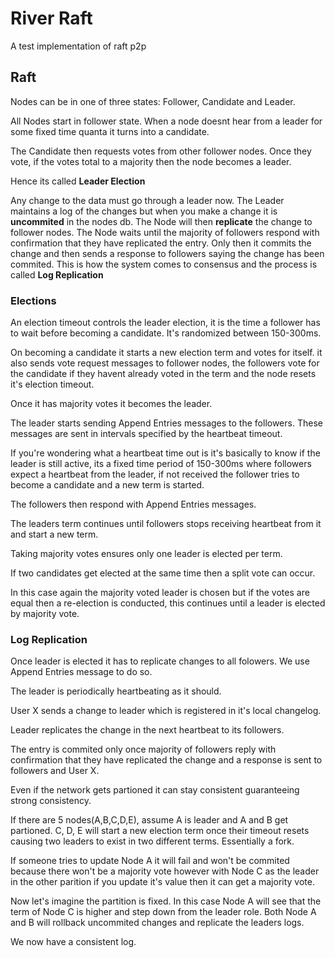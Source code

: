 # River Raft
A test implementation of raft p2p

## Raft
Nodes can be in one of three states: Follower, Candidate and Leader.

All Nodes start in follower state.
When a node doesnt hear from a leader for some fixed time quanta it turns into a candidate.

The Candidate then requests votes from other follower nodes.
Once they vote, if the votes total to a majority then the node becomes a leader.

Hence its called **Leader Election**

Any change to the data must go through a leader now.
The Leader maintains a log of the changes but when you make a change it is **uncommited** in the nodes db.
The Node will then **replicate** the change to follower nodes.
The Node waits until the majority of followers respond with confirmation that they have replicated the entry.
Only then it commits the change and then sends a response to followers saying the change has been commited.
This is how the system comes to consensus and the process is called **Log Replication**

### Elections


An election timeout controls the leader election, it is the time a follower has to wait before becoming a candidate.
It's randomized between 150-300ms.

On becoming a candidate it starts a new election term and votes for itself.
it also sends vote request messages to follower nodes, the followers vote for the candidate
if they havent already voted in the term and the node resets it's election timeout.

Once it has majority votes it becomes the leader.

The leader starts sending Append Entries messages to the followers.
These messages are sent in intervals specified by the heartbeat timeout.

If you're wondering what a heartbeat time out is it's basically to know if the leader is still active, 
its a fixed time period of 150-300ms where followers expect a heartbeat from the leader, 
if not received the follower tries to become a candidate and a new term is started.

The followers then respond with Append Entries messages.

The leaders term continues until followers stops receiving heartbeat from it and start a new term.

Taking majority votes ensures only one leader is elected per term.

If two candidates get elected at the same time then a split vote can occur.

In this case again the majority voted leader is chosen but if the votes are equal then a re-election is conducted, 
this continues until a leader is elected by majority vote.

### Log Replication
Once leader is elected it has to replicate changes to all folowers. We use Append Entries message to do so.

The leader is periodically heartbeating as it should.

User X sends a change to leader which is registered in it's local changelog.

Leader replicates the change in the next heartbeat to its followers.

The entry is commited only once majority of followers reply with confirmation that they have replicated the change
and a response is sent to followers and User X.

Even if the network gets partioned it can stay consistent guaranteeing strong consistency.

If there are 5 nodes(A,B,C,D,E), assume A is leader and A and B get partioned. C, D, E will start a new election term 
once their timeout resets causing two leaders to exist in two different terms. Essentially a fork.

If someone tries to update Node A it will fail and won't be commited because there won't be a majority vote however with Node C as the leader in 
the other parition if you update it's value then it can get a majority vote.

Now let's imagine the partition is fixed. In this case Node A will see that the term of Node C is higher and step down from the leader role.
Both Node A and B will rollback uncommited changes and replicate the leaders logs.

We now have a consistent log.
